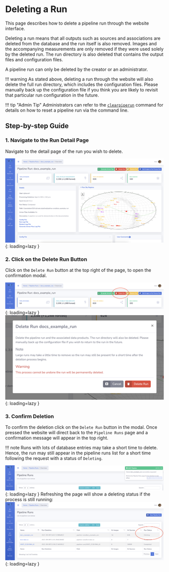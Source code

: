 # Deleting a Run

This page describes how to delete a pipeline run through the website interface.

Deleting a run means that all outputs such as sources and associations are deleted from the database and the run itself is also removed.
Images and the accompanying measurements are only removed if they were used solely by the deleted run.
The run directory is also deleted that contains the output files and configuration files.

A pipeline run can only be deleted by the creator or an administrator.

!!! warning
    As stated above, deleting a run through the website will also delete the full run directory, which includes the configuration files.
    Please manually back up the configuration file if you think you are likely to revisit that particular run configuration in the future.

!!! tip "Admin Tip"
    Administrators can refer to the [`clearpiperun`](../adminusage/cli/#clearpiperun) command for details on how to reset a pipeline run via the command line.

## Step-by-step Guide

### 1. Navigate to the Run Detail Page

Navigate to the detail page of the run you wish to delete.

![!Pipeline run detail page.](../img/docs-example-run-detail.png){: loading=lazy }

### 2. Click on the Delete Run Button

Click on the `Delete Run` button at the top right of the page, to open the confirmation modal.

![!Delete Run button.](../img/delete-run-button.png){: loading=lazy }
![!Delete Run confirmation modal.](../img/delete-run-modal.png){: loading=lazy }

### 3. Confirm Deletion

To confirm the deletion click on the `Delete Run` button in the modal.
Once pressed the website will direct back to the `Pipeline Runs` page and a confirmation message will appear in the top right.

!!! note
    Runs with lots of database entries may take a short time to delete.
    Hence, the run may still appear in the pipeline runs list for a short time following the request with a status of `Deleting`.

![!Delete Run notification.](../img/delete-run-notification.png){: loading=lazy }
Refreshing the page will show a deleting status if the process is still running:
![!Delete Run deleting status.](../img/delete-run-deleting-status.png){: loading=lazy }
